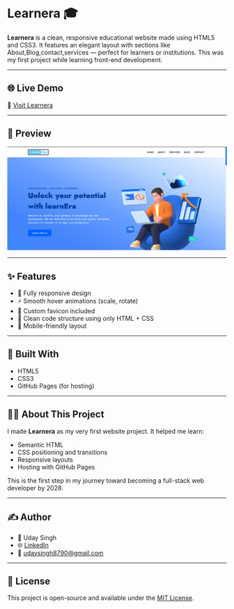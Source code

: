 # Learnera 🎓

**Learnera** is a clean, responsive educational website made using HTML5 and CSS3. It features an elegant layout with sections like About,Blog,contact,services  — perfect for learners or institutions. This was my first project while learning front-end development.

---

## 🌐 Live Demo

🔗 [Visit Learnera](https://udaysingh07707.github.io/LearnEra/)

---

## 📸 Preview

![Learnera Preview](media/preview.png)


---

## ✨ Features

- 🎯 Fully responsive design
- ⚡ Smooth hover animations (scale, rotate)
- 🎨 Custom favicon included
- 🧩 Clean code structure using only HTML + CSS
- 📱 Mobile-friendly layout

---

## 🔧 Built With

- HTML5
- CSS3
- GitHub Pages (for hosting)

---

## 🙋‍♂️ About This Project

I made **Learnera** as my very first website project. It helped me learn:
- Semantic HTML
- CSS positioning and transitions
- Responsive layouts
- Hosting with GitHub Pages

This is the first step in my journey toward becoming a full-stack web developer by 2028.

---

## ✍️ Author

- 👤 Uday Singh
- 🌐 [LinkedIn](https://www.linkedin.com/in/uday-singh-01b15a321/)
- 📧 udaysingh8790@gmail.com 

---

## 📜 License

This project is open-source and available under the [MIT License](LICENSE).